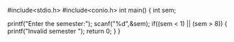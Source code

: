
#include<stdio.h>
#include<conio.h>
int main()
{
int sem;

printf("Enter the semester:");
scanf("%d",&sem);
if((sem < 1) || (sem > 8))
{
printf("Invalid semester ");
return 0;
}
}















